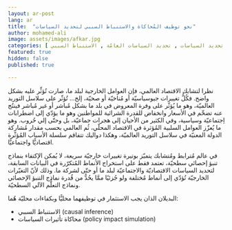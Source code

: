 ```yaml
---
layout: ar-post
lang: ar
title:  "نحو توظيف المُحاكاة والاستنباط السببي لتحديد السياسات"
author: mohamed-ali
image: assets/images/afkar.jpg
categories: [ العالم العربي , المُحاكاة , تحديد السياسات , تحديد السياسات العامّة , الاستنباط السببي ]
featured: true
hidden: false
published: true

---
```


نظرا لتشابك الاقتصاد العالمي، فإن العوامل الخارجية لبلد ما، صارت تُؤثِّر عليه بشكل واضح. فكُلُّ تغييرات جيوسياسيّة أو مُناخيّة أو صحيّة، إلخ... تُؤثّر على سلاسل التوريد العالميّة، وهو ما يُؤثّر على وفرة المعروض في بلد ما بشكل مُباشر
أو غير مُباشر فينتُج عنه تضخّم في الأسعار وانخفاض للقدرة الشرائية للمواطنين وهو ما يؤدّي إلى اضطرابات اِجتماعيّة وسياسية، وفي الكثير من الأحيان إلى هجرات جماعيّة، بل وحتّى إلي حُروب. وهو ما يُعزّز العوامل السلبية المُؤثرة
في الاقتصاد المحلّي، ثُم العالمي بحسب مقدار مُشاركة الدولة المعنيّة في سلاسل التوريد العالميّة، وهكذا دواليك تتفاقم سلسلة الأسباب المُؤثّرة اقتصاديًّا واجتماعيًّا.

في عالم مُترابط ومُتشابك يتميّز بوتيرة تغييرات خارجيّة سريعة، لا يُمكن الإكتفاء بنماذج تنبؤ إحصائي سطحيّة، تعتمد فقط على استخراج الأنماط المُتكرّرة في البيانات السابقة، لتحديد السياسات الاقتصاديّة والاجتماعيّة لبلد ما أو حتّى لشركة ما.
وذلك لأنّ التغيّرات الخارجيّة تُؤدّي إلى أنماط مُختلفة ولو جُزئيًا ممَّا يحُدُّ من قُدرة نماذج التنبؤ الإحصائي ونماذج التعلُّم الآلي السطحيّة.

البديلان الذان يجب الاستثمار في توظيفهما محليًّا وبكفاءات محليّة هُما: 
* الاستنباط السببي (causal inference)
* محاكاة تأثيرات السياسات (policy impact simulation)

